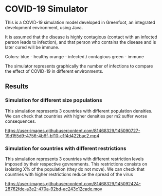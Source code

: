 # COVID-19 Simulator
This is a COVID-19 simulation model developed in Greenfoot, an integrated development environment, using Java.

It is assumed that the disease is highly contagious (contact with an infected person leads to infection), and that person who contains the disease and is later cured will be immune.

Colors:     blue - healthy
            orange - infected / contagious
            green - immune

The simulator represents graphically the number of infections to compare the effect of COVID-19 in different environments. 



## Results
### Simulation for different size populations
This simulation represents 3 countries with different population densities. We can check that countries with higher densities per m2 suffer worse consequences.

https://user-images.githubusercontent.com/81468329/145090727-19d155d9-4756-4b6f-bf10-c1f4d422bac2.mp4


### Simulation for countries with different restrictions
This simulation represents 3 countries with different restriction levels imposed by their respective govrenments. This restrictions consists on isolating X% of the population (they do not move). We can check that countries with higher restrictions reduce the spread of the virus


https://user-images.githubusercontent.com/81468329/145092424-28762fde-a3e2-470a-92bd-ac243c12cade.mov


